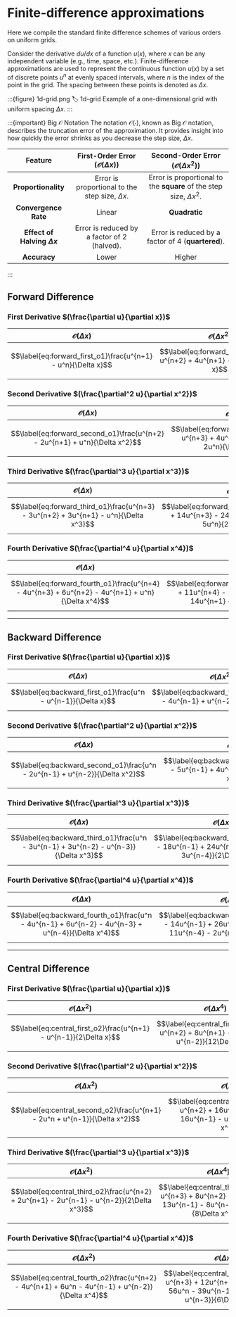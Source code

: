 # Finite-difference approximations

Here we compile the standard finite difference schemes of various orders on uniform grids.

Consider the derivative $du/dx$ of a function $u(x)$, where $x$ can be any independent variable (e.g., time, space, etc.). Finite-difference approximations are used to represent the continuous function $u(x)$ by a set of discrete points $u^n$ at evenly spaced intervals, where $n$ is the index of the point in the grid. The spacing between these points is denoted as $\Delta x$.

:::{figure} 1d-grid.png
:label: 1d-grid
Example of a one-dimensional grid with uniform spacing $\Delta x$.
:::

:::{important} Big $\mathcal{O}$ Notation
The notation $\mathcal{O}(\cdot)$, known as Big $\mathcal{O}$ notation, describes the truncation error of the approximation. It provides insight into how quickly the error shrinks as you decrease the step size, $\Delta x$.

| Feature | First-Order Error ($\mathcal{O}(\Delta x)$) | Second-Order Error ($\mathcal{O}(\Delta x^2)$) |
|:-----------------------------:|:-----------------------------------------------:|:--------------------------------------------------:|
| **Proportionality** | Error is proportional to the step size, $\Delta x$. | Error is proportional to the **square** of the step size, $\Delta x^2$. |
| **Convergence Rate** | Linear | **Quadratic** |
| **Effect of Halving $\Delta x$** | Error is reduced by a factor of 2 (halved). | Error is reduced by a factor of 4 (**quartered**). |
| **Accuracy** | Lower | Higher |

:::

## Forward Difference

### First Derivative $(\frac{\partial u}{\partial x})$

| $\mathcal{O}(\Delta x)$ | $\mathcal{O}(\Delta x^2)$ |
| :---: | :---: |
| $$\label{eq:forward_first_o1}\frac{u^{n+1} - u^n}{\Delta x}$$ | $$\label{eq:forward_first_o2}\frac{-u^{n+2} + 4u^{n+1} - 3u^n}{2\Delta x}$$ |

### Second Derivative $(\frac{\partial^2 u}{\partial x^2})$

| $\mathcal{O}(\Delta x)$ | $\mathcal{O}(\Delta x^2)$ |
| :---: | :---: |
| $$\label{eq:forward_second_o1}\frac{u^{n+2} - 2u^{n+1} + u^n}{\Delta x^2}$$ | $$\label{eq:forward_second_o2}\frac{-u^{n+3} + 4u^{n+2} - 5u^{n+1} + 2u^n}{\Delta x^2}$$ |

### Third Derivative $(\frac{\partial^3 u}{\partial x^3})$

| $\mathcal{O}(\Delta x)$ | $\mathcal{O}(\Delta x^2)$ |
| :---: | :---: |
| $$\label{eq:forward_third_o1}\frac{u^{n+3} - 3u^{n+2} + 3u^{n+1} - u^n}{\Delta x^3}$$ | $$\label{eq:forward_third_o2}\frac{-3u^{n+4} + 14u^{n+3} - 24u^{n+2} + 18u^{n+1} - 5u^n}{2\Delta x^3}$$ |

### Fourth Derivative $(\frac{\partial^4 u}{\partial x^4})$

| $\mathcal{O}(\Delta x)$ | $\mathcal{O}(\Delta x^2)$ |
| :---: | :---: |
| $$\label{eq:forward_fourth_o1}\frac{u^{n+4} - 4u^{n+3} + 6u^{n+2} - 4u^{n+1} + u^n}{\Delta x^4}$$ | $$\label{eq:forward_fourth_o2}\frac{-2u^{n+5} + 11u^{n+4} - 24u^{n+3} + 26u^{n+2} - 14u^{n+1} + 3u^n}{\Delta x^4}$$ |

---

## Backward Difference

### First Derivative $(\frac{\partial u}{\partial x})$

| $\mathcal{O}(\Delta x)$ | $\mathcal{O}(\Delta x^2)$ |
| :---: | :---: |
| $$\label{eq:backward_first_o1}\frac{u^n - u^{n-1}}{\Delta x}$$|$$\label{eq:backward_first_o2}\frac{3u^n - 4u^{n-1} + u^{n-2}}{2\Delta x}$$ |

### Second Derivative $(\frac{\partial^2 u}{\partial x^2})$

| $\mathcal{O}(\Delta x)$ | $\mathcal{O}(\Delta x^2)$ |
| :---: | :---: |
| $$\label{eq:backward_second_o1}\frac{u^n - 2u^{n-1} + u^{n-2}}{\Delta x^2}$$|$$\label{eq:backward_second_o2}\frac{2u^n - 5u^{n-1} + 4u^{n-2} - u^{n-3}}{\Delta x^2}$$ |

### Third Derivative $(\frac{\partial^3 u}{\partial x^3})$

| $\mathcal{O}(\Delta x)$ | $\mathcal{O}(\Delta x^2)$ |
| :---: | :---: |
| $$\label{eq:backward_third_o1}\frac{u^n - 3u^{n-1} + 3u^{n-2} - u^{n-3}}{\Delta x^3}$$|$$\label{eq:backward_third_o2}\frac{5u^n - 18u^{n-1} + 24u^{n-2} - 14u^{n-3} + 3u^{n-4}}{2\Delta x^3}$$ |

### Fourth Derivative $(\frac{\partial^4 u}{\partial x^4})$

| $\mathcal{O}(\Delta x)$ | $\mathcal{O}(\Delta x^2)$ |
| :---: | :---: |
| $$\label{eq:backward_fourth_o1}\frac{u^n - 4u^{n-1} + 6u^{n-2} - 4u^{n-3} + u^{n-4}}{\Delta x^4}$$|$$\label{eq:backward_fourth_o2}\frac{3u^n - 14u^{n-1} + 26u^{n-2} - 24u^{n-3} + 11u^{n-4} - 2u^{n-5}}{\Delta x^4}$$ |

---

## Central Difference

### First Derivative $(\frac{\partial u}{\partial x})$

| $\mathcal{O}(\Delta x^2)$ | $\mathcal{O}(\Delta x^4)$ |
| :---: | :---: |
| $$\label{eq:central_first_o2}\frac{u^{n+1} - u^{n-1}}{2\Delta x}$$|$$\label{eq:central_first_o4}\frac{-u^{n+2} + 8u^{n+1} - 8u^{n-1} + u^{n-2}}{12\Delta x}$$ |

### Second Derivative $(\frac{\partial^2 u}{\partial x^2})$

| $\mathcal{O}(\Delta x^2)$ | $\mathcal{O}(\Delta x^4)$ |
| :---: | :---: |
| $$\label{eq:central_second_o2}\frac{u^{n+1} - 2u^n + u^{n-1}}{\Delta x^2}$$|$$\label{eq:central_second_o4}\frac{-u^{n+2} + 16u^{n+1} - 30u^n + 16u^{n-1} - u^{n-2}}{12\Delta x^2}$$ |

### Third Derivative $(\frac{\partial^3 u}{\partial x^3})$

| $\mathcal{O}(\Delta x^2)$ | $\mathcal{O}(\Delta x^4)$ |
| :---: | :---: |
| $$\label{eq:central_third_o2}\frac{u^{n+2} + 2u^{n+1} - 2u^{n-1} - u^{n-2}}{2\Delta x^3}$$|$$\label{eq:central_third_o4}\frac{-u^{n+3} + 8u^{n+2} - 13u^{n+1} + 13u^{n-1} - 8u^{n-2} + u^{n-3}}{8\Delta x^3}$$ |

### Fourth Derivative $(\frac{\partial^4 u}{\partial x^4})$

| $\mathcal{O}(\Delta x^2)$ | $\mathcal{O}(\Delta x^4)$ |
| :---: | :---: |
| $$\label{eq:central_fourth_o2}\frac{u^{n+2} - 4u^{n+1} + 6u^n - 4u^{n-1} + u^{n-2}}{\Delta x^4}$$|$$\label{eq:central_fourth_o4}\frac{-u^{n+3} + 12u^{n+2} - 39u^{n+1} + 56u^n - 39u^{n-1} + 12u^{n-2} - u^{n-3}}{6\Delta x^4}$$ |